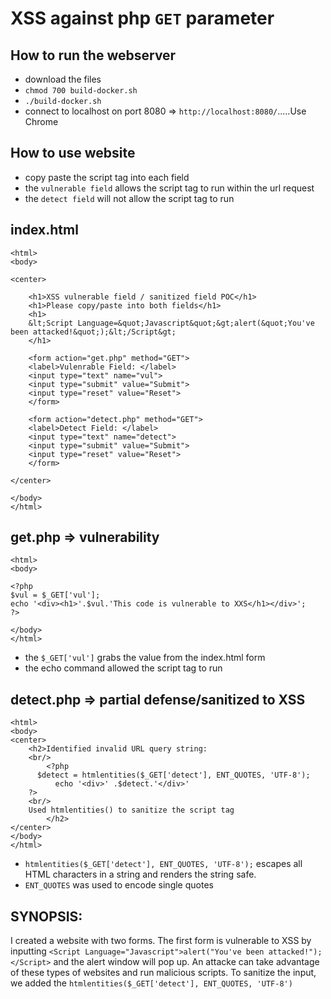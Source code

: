 # XSS against php ```GET``` parameter
## How to run the webserver
- download the files
- ```chmod 700 build-docker.sh```
- ```./build-docker.sh```
- connect to localhost on port 8080 => ```http://localhost:8080/```.....Use Chrome

## How to use website
- copy paste the script tag into each field
- the ```vulnerable field``` allows the script tag to run within the url request
- the ```detect field``` will not allow the script tag to run

## index.html
```
<html>
<body>

<center>

	<h1>XSS vulnerable field / sanitized field POC</h1>
	<h1>Please copy/paste into both fields</h1>
	<h1>
	&lt;Script Language=&quot;Javascript&quot;&gt;alert(&quot;You've been attacked!&quot;);&lt;/Script&gt;
	</h1>

	<form action="get.php" method="GET">
	<label>Vulenrable Field: </label>
	<input type="text" name="vul">
	<input type="submit" value="Submit">
	<input type="reset" value="Reset">
	</form>

	<form action="detect.php" method="GET">
	<label>Detect Field: </label>
	<input type="text" name="detect">
	<input type="submit" value="Submit">
	<input type="reset" value="Reset">
	</form>

</center>

</body>
</html>
```
## get.php => vulnerability
```
<html>
<body>

<?php
$vul = $_GET['vul'];
echo '<div><h1>'.$vul.'This code is vulnerable to XXS</h1></div>';
?>

</body>
</html>
```
- the ```$_GET['vul']``` grabs the value from the index.html form
- the echo command allowed the script tag to run

## detect.php => partial defense/sanitized to XSS 
```
<html>
<body>
<center>
	<h2>Identified invalid URL query string:
	<br/>
        <?php
 	  $detect = htmlentities($_GET['detect'], ENT_QUOTES, 'UTF-8');
          echo '<div>' .$detect.'</div>'
	?>
	<br/>
	Used htmlentities() to sanitize the script tag
        </h2>
</center>
</body>
</html>
```
- ```htmlentities($_GET['detect'], ENT_QUOTES, 'UTF-8');``` escapes all HTML characters in a string and renders the string safe.  
- ```ENT_QUOTES``` was used to encode single quotes

## SYNOPSIS:
I created a website with two forms. The first form is vulnerable to XSS by inputting ```<Script Language="Javascript">alert("You've been attacked!");</Script>```
and the alert window will pop up. An attacke can take advantage of these types of websites and run malicious scripts. To sanitize the input, we added the ```htmlentities($_GET['detect'], ENT_QUOTES, 'UTF-8')```

